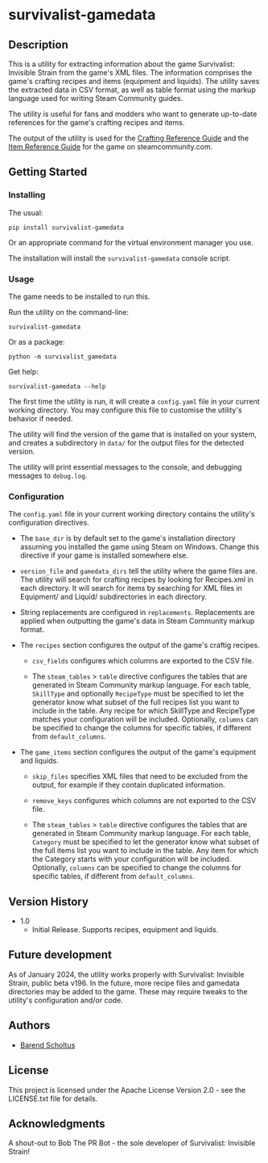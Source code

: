 # survivalist-gamedata

## Description

This is a utility for extracting information about the game Survivalist: Invisible Strain from the game's XML files. The information comprises the game's crafting recipes and items (equipment and liquids). The utility saves the extracted data in CSV format, as well as table format using the markup language used for writing Steam Community guides.

The utility is useful for fans and modders who want to generate up-to-date references for the game's crafting recipes and items.

The output of the utility is used for the [Crafting Reference Guide](https://steamcommunity.com/sharedfiles/filedetails/?id=2987340791) and the [Item Reference Guide](https://steamcommunity.com/sharedfiles/filedetails/?id=2987756847) for the game on steamcommunity.com.

## Getting Started

### Installing

The usual:

```pip install survivalist-gamedata```

Or an appropriate command for the virtual environment manager you use.

The installation will install the `survivalist-gamedata` console script.

### Usage

The game needs to be installed to run this.

Run the utility on the command-line:

```survivalist-gamedata```

Or as a package:

```python -m survivalist_gamedata```

Get help:

```survivalist-gamedata --help```

The first time the utility is run, it will create a `config.yaml` file in your current working directory. You may configure this file to customise the utility's behavior if needed.

The utility will find the version of the game that is installed on your system, and creates a subdirectory in `data/` for the output files for the detected version.

The utility will print essential messages to the console, and debugging messages to `debug.log`.

### Configuration

The `config.yaml` file in your current working directory contains the utility's configuration directives.

* The `base_dir` is by default set to the game's installation directory assuming you installed the game using Steam on Windows. Change this directive if your game is installed somewhere else.

* `version_file` and `gamedata_dirs` tell the utility where the game files are. The utility will search for crafting recipes by looking for Recipes.xml in each directory. It will search for items by searching for XML files in Equipment/ and Liquid/ subdirectories in each directory.

* String replacements are configured in `replacements`. Replacements are applied when outputting the game's data in Steam Community markup format.

* The `recipes` section configures the output of the game's craftig recipes.

  * `csv_fields` configures which columns are exported to the CSV file.

  * The `steam_tables` > `table` directive configures the tables that are generated in Steam Community markup language. For each table, `SkillType` and optionally `RecipeType` must be specified to let the generator know what subset of the full recipes list you want to include in the table. Any recipe for which SkillType and RecipeType matches your configuration will be included. Optionally, `columns` can be specified to change the columns for specific tables, if different from `default_columns`.

* The `game_items` section configures the output of the game's equipment and liquids.

  * `skip_files` specifies XML files that need to be excluded from the output, for example if they contain duplicated information.

  * `remove_keys` configures which columns are not exported to the CSV file.

  * The `steam_tables` > `table` directive configures the tables that are generated in Steam Community markup language. For each table, `Category` must be specified to let the generator know what subset of the full items list you want to include in the table. Any item for which the Category starts with your configuration will be included. Optionally, `columns` can be specified to change the columns for specific tables, if different from `default_columns`.

## Version History

* 1.0
    * Initial Release. Supports recipes, equipment and liquids.

## Future development

As of January 2024, the utility works properly with Survivalist: Invisible Strain, public beta v196. In the future, more recipe files and gamedata directories may be added to the game. These may require tweaks to the utility's configuration and/or code.

## Authors

* [Barend Scholtus](https://github.com/rbscholtus)

## License

This project is licensed under the Apache License Version 2.0 - see the LICENSE.txt file for details.

## Acknowledgments

A shout-out to Bob The PR Bot - the sole developer of Survivalist: Invisible Strain!
